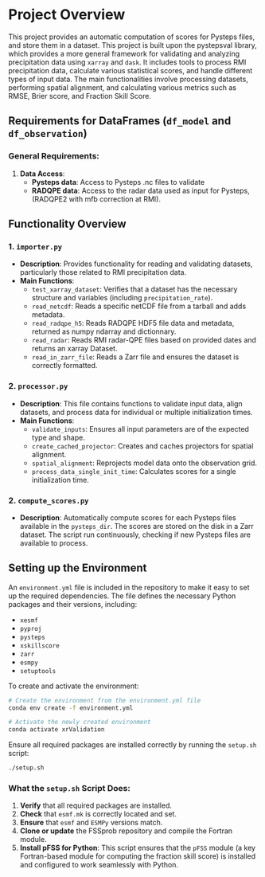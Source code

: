 # Project Overview

This project provides an automatic computation of scores for Pysteps files, and store them in a dataset. This project is built upon the pystepsval library, which provides a more general framework for validating and analyzing precipitation data using `xarray` and `dask`. It includes tools to process RMI precipitation data, calculate various statistical scores, and handle different types of input data. The main functionalities involve processing datasets, performing spatial alignment, and calculating various metrics such as RMSE, Brier score, and Fraction Skill Score.

## Requirements for DataFrames (`df_model` and `df_observation`)

### General Requirements:
1. **Data Access**:
    - **Pysteps data**: Access to Pysteps .nc files to validate
    - **RADQPE data**: Access to the radar data used as input for Pysteps, (RADQPE2 with mfb correction at RMI).
## Functionality Overview

### 1. `importer.py`
- **Description**: Provides functionality for reading and validating datasets, particularly those related to RMI precipitation data.
- **Main Functions**:
  - `test_xarray_dataset`: Verifies that a dataset has the necessary structure and variables (including `precipitation_rate`).
  - `read_netcdf`: Reads a specific netCDF file from a tarball and adds metadata.
  - `read_radqpe_h5`: Reads RADQPE HDF5 file data and metadata, returned as numpy ndarray and dictionnary.
  - `read_radar`: Reads RMI radar-QPE files based on provided dates and returns an xarray Dataset.
  - `read_in_zarr_file`: Reads a Zarr file and ensures the dataset is correctly formatted.

### 2. `processor.py`
- **Description**: This file contains functions to validate input data, align datasets, and process data for individual or multiple initialization times.
- **Main Functions**:
  - `validate_inputs`: Ensures all input parameters are of the expected type and shape.
  - `create_cached_projector`: Creates and caches projectors for spatial alignment.
  - `spatial_alignment`: Reprojects model data onto the observation grid.
  - `process_data_single_init_time`: Calculates scores for a single initialization time.

### 2. `compute_scores.py`
- **Description**: Automatically compute scores for each Pysteps files available in the `pysteps_dir`. The scores are stored on the disk in a Zarr dataset. The script run continuously, checking if new Pysteps files are available to process.

## Setting up the Environment

An `environment.yml` file is included in the repository to make it easy to set up the required dependencies. The file defines the necessary Python packages and their versions, including:

- `xesmf`
- `pyproj`
- `pysteps`
- `xskillscore`
- `zarr`
- `esmpy`
- `setuptools`

To create and activate the environment:

```bash
# Create the environment from the environment.yml file
conda env create -f environment.yml

# Activate the newly created environment
conda activate xrValidation
```

Ensure all required packages are installed correctly by running the `setup.sh` script:

```bash
./setup.sh
```

### What the `setup.sh` Script Does:
1. **Verify** that all required packages are installed.
2. **Check** that `esmf.mk` is correctly located and set.
3. **Ensure** that `esmf` and `ESMPy` versions match.
4. **Clone or update** the FSSprob repository and compile the Fortran module.
5. **Install pFSS for Python**: This script ensures that the `pFSS` module (a key Fortran-based module for computing the fraction skill score) is installed and configured to work seamlessly with Python.

